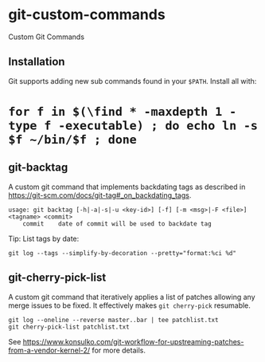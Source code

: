 # git-custom-commands
Custom Git Commands

## Installation

Git supports adding new sub commands found in your `$PATH`. Install all with:

# `for f in $(\find * -maxdepth 1 -type f -executable) ; do echo ln -s $f ~/bin/$f ; done`

## git-backtag

A custom git command that implements backdating tags as described in https://git-scm.com/docs/git-tag#_on_backdating_tags.

```
usage: git backtag [-h|-a|-s|-u <key-id>] [-f] [-m <msg>|-F <file>] <tagname> <commit>
    commit    date of commit will be used to backdate tag
```

Tip: List tags by date:

```
git log --tags --simplify-by-decoration --pretty="format:%ci %d"
```

## git-cherry-pick-list

A custom git command that iteratively applies a list of patches allowing any merge issues to be fixed. It effectively makes `git cherry-pick` resumable.

```
git log --oneline --reverse master..bar | tee patchlist.txt
git cherry-pick-list patchlist.txt
```

See https://www.konsulko.com/git-workflow-for-upstreaming-patches-from-a-vendor-kernel-2/ for more details.

